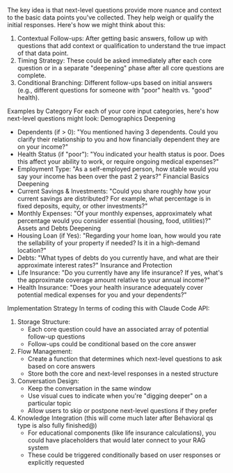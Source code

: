 The key idea is that next-level questions provide more nuance and context to the basic data points you've collected. They help weigh or qualify the initial responses. Here's how we might think about this:
1. Contextual Follow-ups: After getting basic answers, follow up with questions that add context or qualification to understand the true impact of that data point.
2. Timing Strategy: These could be asked immediately after each core question or in a separate "deepening" phase after all core questions are complete.
3. Conditional Branching: Different follow-ups based on initial answers (e.g., different questions for someone with "poor" health vs. "good" health).

Examples by Category
For each of your core input categories, here's how next-level questions might look:
Demographics Deepening
* Dependents (if > 0): "You mentioned having 3 dependents. Could you clarify their relationship to you and how financially dependent they are on your income?"
* Health Status (if "poor"): "You indicated your health status is poor. Does this affect your ability to work, or require ongoing medical expenses?"
* Employment Type: "As a self-employed person, how stable would you say your income has been over the past 2 years?"
Financial Basics Deepening
* Current Savings & Investments: "Could you share roughly how your current savings are distributed? For example, what percentage is in fixed deposits, equity, or other investments?"
* Monthly Expenses: "Of your monthly expenses, approximately what percentage would you consider essential (housing, food, utilities)?"
Assets and Debts Deepening
* Housing Loan (if Yes): "Regarding your home loan, how would you rate the sellability of your property if needed? Is it in a high-demand location?"
* Debts: "What types of debts do you currently have, and what are their approximate interest rates?"
Insurance and Protection
* Life Insurance: "Do you currently have any life insurance? If yes, what's the approximate coverage amount relative to your annual income?"
* Health Insurance: "Does your health insurance adequately cover potential medical expenses for you and your dependents?"

Implementation Strategy
In terms of coding this with Claude Code API:
1. Storage Structure:
   * Each core question could have an associated array of potential follow-up questions
   * Follow-ups could be conditional based on the core answer
2. Flow Management:
   * Create a function that determines which next-level questions to ask based on core answers
   * Store both the core and next-level responses in a nested structure
3. Conversation Design:
   * Keep the conversation in the same window
   * Use visual cues to indicate when you're "digging deeper" on a particular topic
   * Allow users to skip or postpone next-level questions if they prefer
4. Knowledge Integration (this will come much later after Behavioral qs type is also fully finished@)
   * For educational components (like life insurance calculations), you could have placeholders that would later connect to your RAG system
   * These could be triggered conditionally based on user responses or explicitly requested
